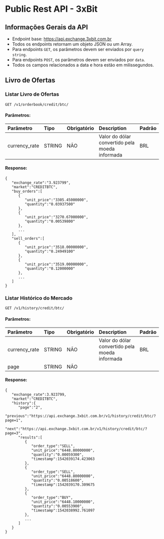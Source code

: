 # Public Rest API - 3xBit


## Informações Gerais da API
* Endpoint base: https://api.exchange.3xbit.com.br
* Todos os endpoints retornam um objeto JSON ou um Array.
* Para endpoints `GET`, os parâmetros devem ser enviados por `query string`.
* Para endpoints `POST`, os parâmetros devem ser enviados por `data`.
* Todos os campos relacionados a data e hora estão em milissegundos.



## Livro de Ofertas

### Listar Livro de Ofertas

```
GET /v1/orderbook/credit/btc/
```
#### Parâmetros:
|  Parâmetro    | Tipo   | Obrigatório | Description  | Padrão |
|:--------------|:-------|:------------|:---------|:-----------|
| currency_rate | STRING | NÃO         | Valor do dólar convertido pela moeda informada | BRL |


#### Response:
```
{  
   "exchange_rate":"3.923799",
   "market":"CREDITBTC",
   "buy_orders":[  
      {  
         "unit_price":"3305.45000000",
         "quantity":"0.03937500"
      },
      {  
         "unit_price":"3270.67000000",
         "quantity":"0.00539800"
      },
      ...
   ],
   "sell_orders":[  
      {  
         "unit_price":"3518.00000000",
         "quantity":"0.24949100"
      },
      {  
         "unit_price":"3519.00000000",
         "quantity":"0.12000000"
      },
      ...
   ]
}
```


### Listar Histórico do Mercado

```
GET /v1/history/credit/btc/
```
#### Parâmetros:
|  Parâmetro    | Tipo   | Obrigatório | Description  | Padrão |
|:--------------|:-------|:------------|:---------|:-----------|
| currency_rate | STRING | NÃO         | Valor do dólar convertido pela moeda informada | BRL |
| page | STRING | NÃO         |  |  |


#### Response:
```
{  
   "exchange_rate":3.923799,
   "market":"CREDITBTC",
   "history":{  
      "page":"2",
      "previous":"https://api.exchange.3xbit.com.br/v1/history/credit/btc/?page=1",
      "next":"https://api.exchange.3xbit.com.br/v1/history/credit/btc/?page=3",
      "results":[  
         {  
            "order_type":"SELL",
            "unit_price":"6448.80000000",
            "quantity":"0.00059300",
            "timestamp":1542039174.423063
         },
         {  
            "order_type":"SELL",
            "unit_price":"6448.80000000",
            "quantity":"0.00518600",
            "timestamp":1542039170.309675
         },
         {  
            "order_type":"BUY",
            "unit_price":"6448.10000000",
            "quantity":"0.00553900",
            "timestamp":1542038992.761097
         },
         ...
      ]
   }
}
```

